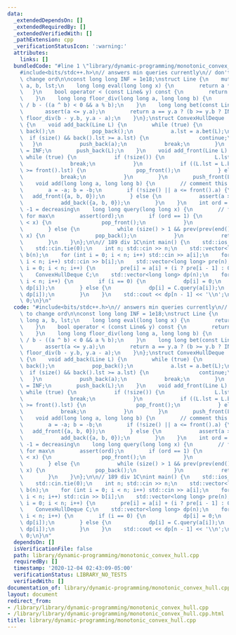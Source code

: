 ```yaml
---
data:
  _extendedDependsOn: []
  _extendedRequiredBy: []
  _extendedVerifiedWith: []
  _pathExtension: cpp
  _verificationStatusIcon: ':warning:'
  attributes:
    links: []
  bundledCode: "#line 1 \"library/dynamic-programming/monotonic_convex_hull.cpp\"\n\
    #include<bits/stdc++.h>\n// answers min queries currently\n// don't forget to\
    \ change ord\n\nconst long long INF = 1e18;\nstruct Line {\n    mutable long long\
    \ a, b, lst;\n    long long eval(long long x) {\n        return a * x + b;\n \
    \   }\n    bool operator < (const Line& y) const {\n        return a < y.a;\n\
    \    }\n    long long floor_div(long long a, long long b) {\n        return a\
    \ / b - ((a ^ b) < 0 && a % b);\n    }\n    long long bet(const Line& y) {\n \
    \       assert(a <= y.a);\n        return a == y.a ? (b >= y.b ? INF : -INF) :\
    \ floor_div(b - y.b, y.a - a);\n    }\n};\nstruct ConvexHullDeque : std::deque<Line>\
    \ {\n    void add_back(Line L) {\n        while (true) {\n            auto a =\
    \ back();\n            pop_back();\n            a.lst = a.bet(L);\n          \
    \  if (size() && back().lst >= a.lst) {\n                continue;\n         \
    \   }\n            push_back(a);\n            break;\n        }\n        L.lst\
    \ = INF;\n        push_back(L);\n    }\n    void add_front(Line L) {\n       \
    \ while (true) {\n            if (!size()) {\n                L.lst = INF;\n \
    \               break;\n            }\n            if ((L.lst = L.bet(front()))\
    \ >= front().lst) {\n                pop_front();\n            } else {\n    \
    \            break;\n            }\n        }\n        push_front(L);\n    }\n\
    \    void add(long long a, long long b) {\n        // comment this out for max\n\
    \        a = -a; b = -b;\n        if (!size() || a <= front().a) {\n         \
    \   add_front({a, b, 0});\n        } else {\n            assert(a >= back().a);\n\
    \            add_back({a, b, 0});\n        }\n    }\n    int ord = 1; // 1 = increasing,\
    \ -1 = decreasing\n    long long query(long long x) {\n        // flip negatives\
    \ for max\n        assert(ord);\n        if (ord == 1) {\n            while (front().lst\
    \ < x) {\n                pop_front();\n            }\n            return -front().eval(x);\n\
    \        } else {\n            while (size() > 1 && prev(prev(end()))-> lst >=\
    \ x) {\n                pop_back();\n            }\n            return -back().eval(x);\n\
    \        }\n    }\n};\n\n// 189 div 1C\nint main() {\n    std::ios_base::sync_with_stdio(0);\n\
    \    std::cin.tie(0);\n    int n; std::cin >> n;\n    std::vector<long long> a(n),\
    \ b(n);\n    for (int i = 0; i < n; i++) std::cin >> a[i];\n    for (int i = 0;\
    \ i < n; i++) std::cin >> b[i];\n    std::vector<long long> pre(n);\n    for (int\
    \ i = 0; i < n; i++) {\n        pre[i] = a[i] + (i ? pre[i - 1] : 0);\n    }\n\
    \    ConvexHullDeque C;\n    std::vector<long long> dp(n);\n    for (int i = 0;\
    \ i < n; i++) {\n        if (i == 0) {\n            dp[i] = 0;\n            C.add(b[i],\
    \ dp[i]);\n        } else {\n            dp[i] = C.query(a[i]);\n            C.add(b[i],\
    \ dp[i]);\n        }\n    }\n    std::cout << dp[n - 1] << '\\n';\n    return\
    \ 0;\n}\n"
  code: "#include<bits/stdc++.h>\n// answers min queries currently\n// don't forget\
    \ to change ord\n\nconst long long INF = 1e18;\nstruct Line {\n    mutable long\
    \ long a, b, lst;\n    long long eval(long long x) {\n        return a * x + b;\n\
    \    }\n    bool operator < (const Line& y) const {\n        return a < y.a;\n\
    \    }\n    long long floor_div(long long a, long long b) {\n        return a\
    \ / b - ((a ^ b) < 0 && a % b);\n    }\n    long long bet(const Line& y) {\n \
    \       assert(a <= y.a);\n        return a == y.a ? (b >= y.b ? INF : -INF) :\
    \ floor_div(b - y.b, y.a - a);\n    }\n};\nstruct ConvexHullDeque : std::deque<Line>\
    \ {\n    void add_back(Line L) {\n        while (true) {\n            auto a =\
    \ back();\n            pop_back();\n            a.lst = a.bet(L);\n          \
    \  if (size() && back().lst >= a.lst) {\n                continue;\n         \
    \   }\n            push_back(a);\n            break;\n        }\n        L.lst\
    \ = INF;\n        push_back(L);\n    }\n    void add_front(Line L) {\n       \
    \ while (true) {\n            if (!size()) {\n                L.lst = INF;\n \
    \               break;\n            }\n            if ((L.lst = L.bet(front()))\
    \ >= front().lst) {\n                pop_front();\n            } else {\n    \
    \            break;\n            }\n        }\n        push_front(L);\n    }\n\
    \    void add(long long a, long long b) {\n        // comment this out for max\n\
    \        a = -a; b = -b;\n        if (!size() || a <= front().a) {\n         \
    \   add_front({a, b, 0});\n        } else {\n            assert(a >= back().a);\n\
    \            add_back({a, b, 0});\n        }\n    }\n    int ord = 1; // 1 = increasing,\
    \ -1 = decreasing\n    long long query(long long x) {\n        // flip negatives\
    \ for max\n        assert(ord);\n        if (ord == 1) {\n            while (front().lst\
    \ < x) {\n                pop_front();\n            }\n            return -front().eval(x);\n\
    \        } else {\n            while (size() > 1 && prev(prev(end()))-> lst >=\
    \ x) {\n                pop_back();\n            }\n            return -back().eval(x);\n\
    \        }\n    }\n};\n\n// 189 div 1C\nint main() {\n    std::ios_base::sync_with_stdio(0);\n\
    \    std::cin.tie(0);\n    int n; std::cin >> n;\n    std::vector<long long> a(n),\
    \ b(n);\n    for (int i = 0; i < n; i++) std::cin >> a[i];\n    for (int i = 0;\
    \ i < n; i++) std::cin >> b[i];\n    std::vector<long long> pre(n);\n    for (int\
    \ i = 0; i < n; i++) {\n        pre[i] = a[i] + (i ? pre[i - 1] : 0);\n    }\n\
    \    ConvexHullDeque C;\n    std::vector<long long> dp(n);\n    for (int i = 0;\
    \ i < n; i++) {\n        if (i == 0) {\n            dp[i] = 0;\n            C.add(b[i],\
    \ dp[i]);\n        } else {\n            dp[i] = C.query(a[i]);\n            C.add(b[i],\
    \ dp[i]);\n        }\n    }\n    std::cout << dp[n - 1] << '\\n';\n    return\
    \ 0;\n}\n"
  dependsOn: []
  isVerificationFile: false
  path: library/dynamic-programming/monotonic_convex_hull.cpp
  requiredBy: []
  timestamp: '2020-12-04 02:43:09-05:00'
  verificationStatus: LIBRARY_NO_TESTS
  verifiedWith: []
documentation_of: library/dynamic-programming/monotonic_convex_hull.cpp
layout: document
redirect_from:
- /library/library/dynamic-programming/monotonic_convex_hull.cpp
- /library/library/dynamic-programming/monotonic_convex_hull.cpp.html
title: library/dynamic-programming/monotonic_convex_hull.cpp
---
```

